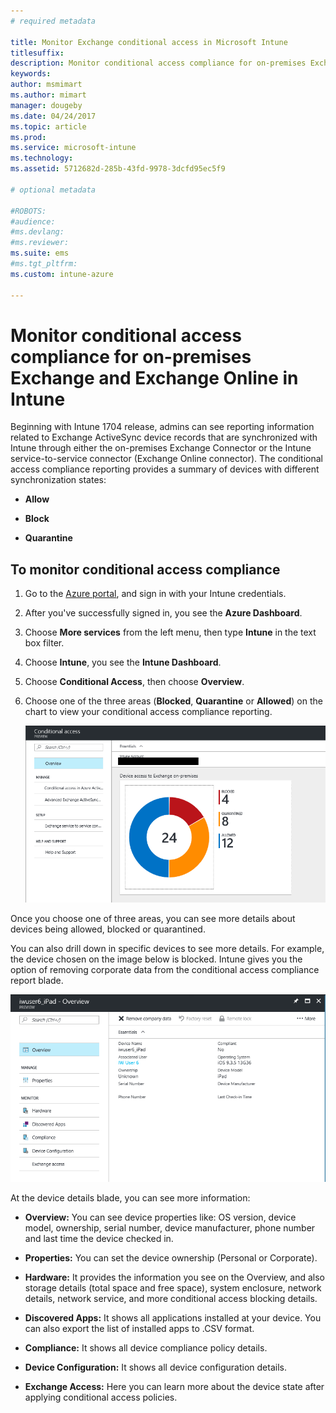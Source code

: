 ```yaml
---
# required metadata

title: Monitor Exchange conditional access in Microsoft Intune
titlesuffix:
description: Monitor conditional access compliance for on-premises Exchange and Exchange Online through the Intune Azure portal.
keywords:
author: msmimart
ms.author: mimart
manager: dougeby
ms.date: 04/24/2017
ms.topic: article
ms.prod:
ms.service: microsoft-intune
ms.technology:
ms.assetid: 5712682d-285b-43fd-9978-3dcfd95ec5f9

# optional metadata

#ROBOTS:
#audience:
#ms.devlang:
#ms.reviewer:
ms.suite: ems
#ms.tgt_pltfrm:
ms.custom: intune-azure

---
```


# Monitor conditional access compliance for on-premises Exchange and Exchange Online in Intune

Beginning with Intune 1704 release, admins can see reporting information related to Exchange ActiveSync device records that are synchronized with Intune through either the on-premises Exchange Connector or the Intune service-to-service connector (Exchange Online connector). The conditional access compliance reporting provides a summary of devices with different synchronization states:

-   **Allow**

-   **Block**

-   **Quarantine**

## To monitor conditional access compliance

1.  Go to the [Azure portal](https://portal.azure.com/), and sign in with your Intune credentials.

2.  After you've successfully signed in, you see the **Azure Dashboard**.

3.  Choose **More services** from the left menu, then type **Intune** in the text box filter.

4.  Choose **Intune**, you see the **Intune Dashboard**.

5.  Choose **Conditional Access**, then choose **Overview**.

6.  Choose one of the three areas (**Blocked**, **Quarantine** or **Allowed**) on the chart to view your conditional access compliance reporting.

    ![Image of the Conditional Access Dashboard](./media/CA-reporting-intune-1.png)

Once you choose one of three areas, you can see more details about devices being allowed, blocked or quarantined.

You can also drill down in specific devices to see more details. For example, the device chosen on the image below is blocked. Intune gives you the option of removing corporate data from the conditional access compliance report blade.

![Image of Conditional access device detail reporting](./media/CA-reporting-intune-3.png)

At the device details blade, you can see more information:

-   **Overview:** You can see device properties like: OS version, device model, ownership, serial number, device manufacturer, phone number and last time the device checked in.

-   **Properties:** You can set the device ownership (Personal or Corporate).

-   **Hardware:** It provides the information you see on the Overview, and also storage details (total space and free space), system enclosure, network details, network service, and more conditional access blocking details.

-   **Discovered Apps:** It shows all applications installed at your device. You can also export the list of installed apps to .CSV format.

-   **Compliance:** It shows all device compliance policy details.

-   **Device Configuration:** It shows all device configuration details.

-   **Exchange Access:** Here you can learn more about the device state after applying conditional access policies.
